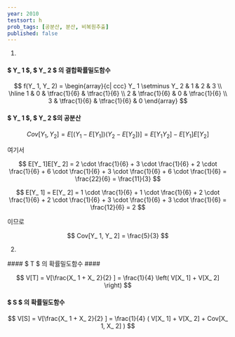 ```yaml
---
year: 2010
testsort: h
prob_tags: [공분산, 분산, 비복원추출]
published: false
---
```

1)

<div>

#### $ Y_ 1 $, $ Y_ 2 $ 의 결합확률밀도함수 ####

$$ f(Y_ 1, Y_ 2) =   \begin{array}{c|
ccc} Y_ 1 \setminus  Y_ 2 & 1 & 2 & 3 \\ \hline 1 & 0 & \tfrac{1}{6} & \tfrac{1}{6} \\ 2 & \tfrac{1}{6} & 0 & \tfrac{1}{6} \\ 3 & \tfrac{1}{6} & \tfrac{1}{6} & 0 \end{array} $$

#### $ Y_ 1 $, $ Y_ 2 $의 공분산 ####

$$ Cov[Y_ 1, Y_ 2] = E\left[(Y_ 1-E[Y_ 1])(Y_ 2-E[Y_ 2]) \right] = E[Y_ 1 Y_ 2] - E[Y_ 1]E[Y_ 2] $$

여기서

$$ E[Y_ 1]E[Y_ 2] = 2 \cdot \frac{1}{6} + 3 \cdot \frac{1}{6} + 2 \cdot \frac{1}{6}  + 6 \cdot \frac{1}{6} + 3 \cdot \frac{1}{6} + 6 \cdot \frac{1}{6} = \frac{22}{6} = \frac{11}{3} $$

$$ E[Y_ 1] = E[Y_ 2] = 1 \cdot \frac{1}{6} + 1 \cdot \frac{1}{6} + 2 \cdot \frac{1}{6}  + 2 \cdot \frac{1}{6} + 3 \cdot \frac{1}{6} + 3 \cdot \frac{1}{6} = \frac{12}{6} = 2 $$

이므로

$$ Cov[Y_ 1, Y_ 2] = \frac{5}{3} $$

</div>

2)

<div>
#### $ T $ 의 확률밀도함수 ####

$$ V[T] = V[\frac{X_ 1 + X_ 2}{2} ] = \frac{1}{4} \left( V[X_ 1] + V[X_ 2] \right) $$

#### $ S $ 의 확률밀도함수 ####

$$ V[S] = V[\frac{X_ 1 + X_ 2}{2} ] = \frac{1}{4} ( V[X_ 1] + V[X_ 2] + Cov[X_ 1, X_ 2] ) $$

</div>